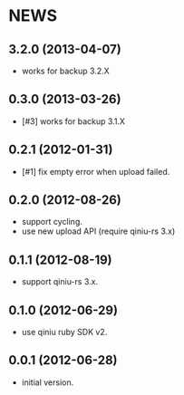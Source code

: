 # NEWS

## 3.2.0 (2013-04-07)

* works for backup 3.2.X

## 0.3.0 (2013-03-26)

* [#3] works for backup 3.1.X

## 0.2.1 (2012-01-31)

* [#1] fix empty error when upload failed.

## 0.2.0 (2012-08-26)

* support cycling.
* use new upload API (require qiniu-rs 3.x)

## 0.1.1 (2012-08-19)

* support qiniu-rs 3.x.

## 0.1.0 (2012-06-29)

* use qiniu ruby SDK v2.

## 0.0.1 (2012-06-28)

* initial version.

